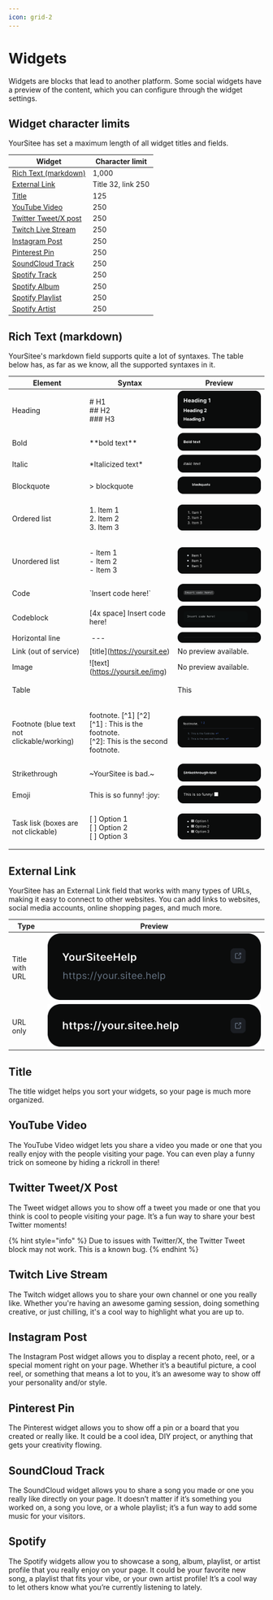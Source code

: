 ```yaml
---
icon: grid-2
---
```


# Widgets

Widgets are blocks that lead to another platform. Some social widgets have a preview of the content, which you can configure through the widget settings.

## Widget character limits

YourSitee has set a maximum length of all widget titles and fields.&#x20;

| Widget                                                  | Character limit    |
| ------------------------------------------------------- | ------------------ |
| [Rich Text (markdown)](widgets.md#rich-text-markdown)   | 1,000              |
| [External Link](widgets.md#external-link)               | Title 32, link 250 |
| [Title](widgets.md#title)                               | 125                |
| [YouTube Video](widgets.md#youtube-video)               | 250                |
| [Twitter Tweet/X post](widgets.md#twitter-tweet-x-post) | 250                |
| [Twitch Live Stream](widgets.md#twitch-live-stream)     | 250                |
| [Instagram Post](widgets.md#instagram-post)             | 250                |
| [Pinterest Pin](widgets.md#pinterest-pin)               | 250                |
| [SoundCloud Track](widgets.md#soundcloud-track)         | 250                |
| [Spotify Track ](widgets.md#spotify)                    | 250                |
| [Spotify Album](widgets.md#spotify)                     | 250                |
| [Spotify Playlist](widgets.md#spotify)                  | 250                |
| [Spotify Artist](widgets.md#spotify)                    | 250                |

## Rich Text (markdown)

YourSitee's markdown field supports quite a lot of syntaxes. The table below has, as far as we know, all the supported syntaxes in it.

| Element                                    | Syntax                                                                                                 | Preview                                                                                  |
| ------------------------------------------ | ------------------------------------------------------------------------------------------------------ | ---------------------------------------------------------------------------------------- |
| Heading                                    | <p>#‎ H1<br>##‎ H2<br>###‎ H3</p>                                                                      | <img src="../../.gitbook/assets/Headings.svg" alt="" data-size="original">               |
| Bold                                       | \*‎‎\*‎‎‎‎‎‎‎bold text\*\*                                                                             | <img src="../../.gitbook/assets/Bold text (1).svg" alt="" data-size="original">          |
| Italic                                     | \*‎‎Italicized text\*                                                                                  | <img src="../../.gitbook/assets/Italic text (1).svg" alt="" data-size="original">        |
| Blockquote                                 | >‎ blockquote                                                                                          | <img src="../../.gitbook/assets/blockquote (1).svg" alt="" data-size="original">         |
| Ordered list                               | <p>1.‎ Item 1<br>2. ‎Item 2<br>3.‎ Item 3</p>                                                          | <img src="../../.gitbook/assets/image (7).png" alt="" data-size="original">              |
| Unordered list                             | <p>-‎ Item 1<br>-‎ Item 2<br>-‎ Item 3</p>                                                             | ![](<../../.gitbook/assets/image (6).png>)                                               |
| Code                                       | \`Insert code here!\`                                                                                  | <img src="../../.gitbook/assets/code block 1 (1).svg" alt="" data-size="original">       |
| Codeblock                                  | \[4x space] Insert code here!                                                                          | <img src="../../.gitbook/assets/code block 2 (1).svg" alt="" data-size="original">       |
| Horizontal line                            | ‎ ---                                                                                                  | <img src="../../.gitbook/assets/line.svg" alt="" data-size="original">                   |
| Link (out of service)                      | \[‎title]\(https://yoursit.ee)                                                                         | No preview available.                                                                    |
| Image                                      | !\[text]\(https://yoursit.ee/img)                                                                      | No preview available.                                                                    |
| Table                                      | <p>‎| This | is | <br>| ‎‎‎‎----------- | ----‎‎‎‎------- | <br>| a | very | <br>| cool | table! |</p> | <img src="../../.gitbook/assets/table (1).svg" alt="" data-size="original">              |
| Footnote (blue text not clickable/working) | <p>footnote. [^1] [^2]<br>[^1] : This is the footnote.<br>[^2]: This is the second footnote.</p>       | <img src="../../.gitbook/assets/footnote.svg" alt="" data-size="original">               |
| Strikethrough                              | \~‎‎YourSitee is bad.\~                                                                                | <img src="../../.gitbook/assets/Strikethrough text (1).svg" alt="" data-size="original"> |
| Emoji                                      | This is so funny! :‎joy:                                                                               | <img src="../../.gitbook/assets/emoji (2).svg" alt="" data-size="original">              |
| Task lisk (boxes are not clickable)        | <p>[‎ ] Option 1<br>[‎ ] Option 2<br>[‎ ] Option 3</p>                                                 | <img src="../../.gitbook/assets/checklist.svg" alt="" data-size="original">              |

## External Link

YourSitee has an External Link field that works with many types of URLs, making it easy to connect to other websites. You can add links to websites, social media accounts, online shopping pages, and much more.

| Type           | Preview                                                                     |
| -------------- | --------------------------------------------------------------------------- |
| Title with URL | <img src="../../.gitbook/assets/image.png" alt="" data-size="original">     |
| URL only       | <img src="../../.gitbook/assets/image (2).png" alt="" data-size="original"> |

## Title

The title widget helps you sort your widgets, so your page is much more organized.

## YouTube Video

The YouTube Video widget lets you share a video you made or one that you really enjoy with the people visiting your page. You can even play a funny trick on someone by hiding a rickroll in there!

## Twitter Tweet/X Post

The Tweet widget allows you to show off a tweet you made or one that you think is cool to people visiting your page. It’s a fun way to share your best Twitter moments!

{% hint style="info" %}
Due to issues with Twitter/X, the Twitter Tweet block may not work. This is a known bug.
{% endhint %}

## Twitch Live Stream

The Twitch widget allows you to share your own channel or one you really like. Whether you're having an awesome gaming session, doing something creative, or just chilling, it's a cool way to highlight what you are up to.

## Instagram Post

The Instagram Post widget allows you to display a recent photo, reel, or a special moment right on your page. Whether it’s a beautiful picture, a cool reel, or something that means a lot to you, it’s an awesome way to show off your personality and/or style.

## Pinterest Pin

The Pinterest widget allows you to show off a pin or a board that you created or really like. It could be a cool idea, DIY project, or anything that gets your creativity flowing.

## SoundCloud Track

The SoundCloud widget allows you to share a song you made or one you really like directly on your page. It doesn’t matter if it’s something you worked on, a song you love, or a whole playlist; it’s a fun way to add some music for your visitors.

## Spotify

The Spotify widgets allow you to showcase a song, album, playlist, or artist profile that you really enjoy on your page. It could be your favorite new song, a playlist that fits your vibe, or your own artist profile! It’s a cool way to let others know what you’re currently listening to lately.
